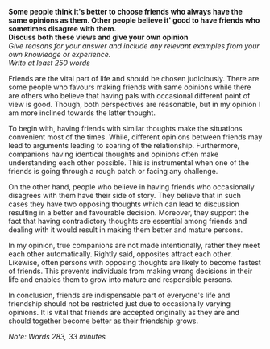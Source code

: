 **Some people think it's better to choose friends who always have the same opinions as them. Other people believe it' good to have friends who sometimes disagree with them.**  
**Discuss both these views and give your own opinion**  
*Give reasons for your answer and include any relevant examples from your own knowledge or experience.*  
*Write at least 250 words*   

Friends are the vital part of life and should be chosen judiciously. There are some people who favours making friends with same opinions while there are others who believe that having pals with occasional different point of view is good. Though, both perspectives are reasonable, but in my opinion I am more inclined towards the latter thought.

To begin with, having friends with similar thoughts make the situations convenient most of the times. While, different opinions between friends may lead to arguments leading to soaring of the relationship. Furthermore, companions having identical thoughts and opinions often make understanding each other possible. This is instrumental when one of the friends is going through a rough patch or facing any challenge.

On the other hand, people who believe in having friends who occasionally disagrees with them have their side of story. They believe that in such cases they have two opposing thoughts which can lead to discussion resulting in a better and favourable decision. Moreover, they support the fact that having contradictory thoughts are essential among friends and dealing with it would result in making them better and mature persons.

In my opinion, true companions are not made intentionally, rather they meet each other automatically. Rightly said, opposites attract each other. Likewise, often persons with opposing thoughts are likely to become fastest of friends. This prevents individuals from making wrong decisions in their life and enables them to grow into mature and responsible persons.

In conclusion, friends are indispensable part of everyone's life and friendship should not be restricted just due to occasionally varying opinions. It is vital that friends are accepted originally as they are and should together become better as their friendship grows.

*Note: Words 283, 33 minutes*
